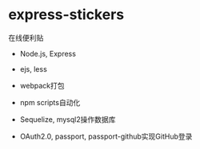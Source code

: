# express-stickers
在线便利贴

- Node.js, Express

- ejs, less

- webpack打包

- npm scripts自动化

- Sequelize, mysql2操作数据库

- OAuth2.0, passport, passport-github实现GitHub登录
